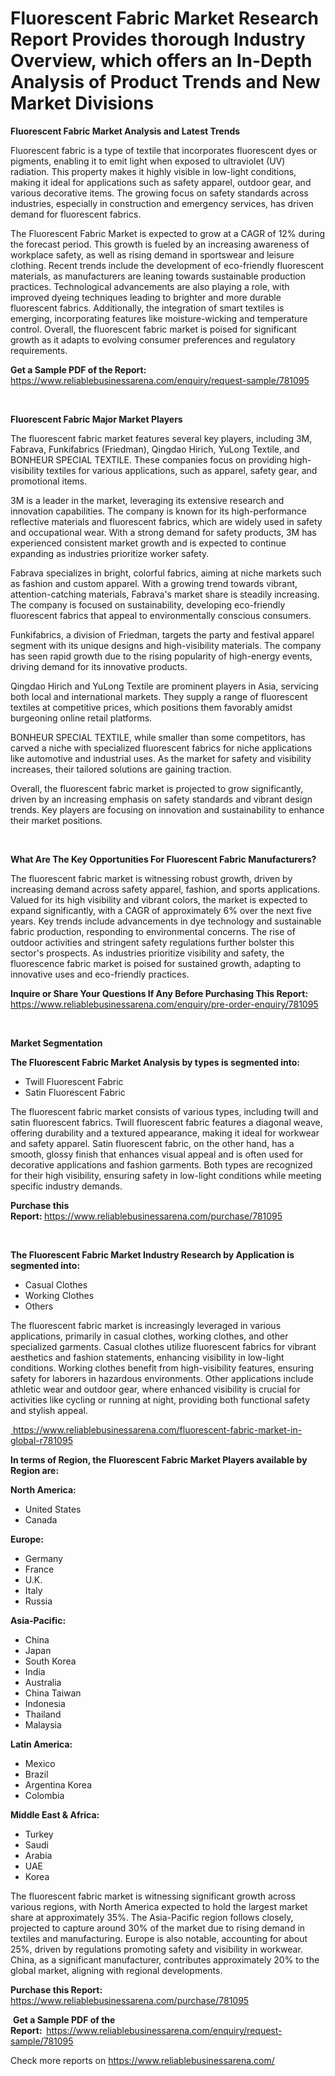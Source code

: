 <p><h1>Fluorescent Fabric Market Research Report Provides thorough Industry Overview, which offers an In-Depth Analysis of Product Trends and New Market Divisions</h1></p><p><strong>Fluorescent Fabric Market Analysis and Latest Trends</strong></p>
<p><p>Fluorescent fabric is a type of textile that incorporates fluorescent dyes or pigments, enabling it to emit light when exposed to ultraviolet (UV) radiation. This property makes it highly visible in low-light conditions, making it ideal for applications such as safety apparel, outdoor gear, and various decorative items. The growing focus on safety standards across industries, especially in construction and emergency services, has driven demand for fluorescent fabrics.</p><p>The Fluorescent Fabric Market is expected to grow at a CAGR of 12% during the forecast period. This growth is fueled by an increasing awareness of workplace safety, as well as rising demand in sportswear and leisure clothing. Recent trends include the development of eco-friendly fluorescent materials, as manufacturers are leaning towards sustainable production practices. Technological advancements are also playing a role, with improved dyeing techniques leading to brighter and more durable fluorescent fabrics. Additionally, the integration of smart textiles is emerging, incorporating features like moisture-wicking and temperature control. Overall, the fluorescent fabric market is poised for significant growth as it adapts to evolving consumer preferences and regulatory requirements.</p></p>
<p><strong>Get a Sample PDF of the Report:&nbsp;</strong> <a href="https://www.reliablebusinessarena.com/enquiry/request-sample/781095?utm_campaign=1902&utm_medium=2&utm_source=Github&utm_content=ia&utm_term=30122024&utm_id=fluorescent-fabric">https://www.reliablebusinessarena.com/enquiry/request-sample/781095</a></p>
<p>&nbsp;</p>
<p><strong>Fluorescent Fabric Major Market Players</strong></p>
<p><p>The fluorescent fabric market features several key players, including 3M, Fabrava, Funkifabrics (Friedman), Qingdao Hirich, YuLong Textile, and BONHEUR SPECIAL TEXTILE. These companies focus on providing high-visibility textiles for various applications, such as apparel, safety gear, and promotional items.</p><p>3M is a leader in the market, leveraging its extensive research and innovation capabilities. The company is known for its high-performance reflective materials and fluorescent fabrics, which are widely used in safety and occupational wear. With a strong demand for safety products, 3M has experienced consistent market growth and is expected to continue expanding as industries prioritize worker safety.</p><p>Fabrava specializes in bright, colorful fabrics, aiming at niche markets such as fashion and custom apparel. With a growing trend towards vibrant, attention-catching materials, Fabrava's market share is steadily increasing. The company is focused on sustainability, developing eco-friendly fluorescent fabrics that appeal to environmentally conscious consumers.</p><p>Funkifabrics, a division of Friedman, targets the party and festival apparel segment with its unique designs and high-visibility materials. The company has seen rapid growth due to the rising popularity of high-energy events, driving demand for its innovative products.</p><p>Qingdao Hirich and YuLong Textile are prominent players in Asia, servicing both local and international markets. They supply a range of fluorescent textiles at competitive prices, which positions them favorably amidst burgeoning online retail platforms.</p><p>BONHEUR SPECIAL TEXTILE, while smaller than some competitors, has carved a niche with specialized fluorescent fabrics for niche applications like automotive and industrial uses. As the market for safety and visibility increases, their tailored solutions are gaining traction.</p><p>Overall, the fluorescent fabric market is projected to grow significantly, driven by an increasing emphasis on safety standards and vibrant design trends. Key players are focusing on innovation and sustainability to enhance their market positions.</p></p>
<p>&nbsp;</p>
<p><strong>What Are The Key Opportunities For Fluorescent Fabric Manufacturers?</strong></p>
<p><p>The fluorescent fabric market is witnessing robust growth, driven by increasing demand across safety apparel, fashion, and sports applications. Valued for its high visibility and vibrant colors, the market is expected to expand significantly, with a CAGR of approximately 6% over the next five years. Key trends include advancements in dye technology and sustainable fabric production, responding to environmental concerns. The rise of outdoor activities and stringent safety regulations further bolster this sector's prospects. As industries prioritize visibility and safety, the fluorescence fabric market is poised for sustained growth, adapting to innovative uses and eco-friendly practices.</p></p>
<p><strong>Inquire or Share Your Questions If Any Before Purchasing This Report:</strong> <a href="https://www.reliablebusinessarena.com/enquiry/pre-order-enquiry/781095?utm_campaign=1902&utm_medium=2&utm_source=Github&utm_content=ia&utm_term=30122024&utm_id=fluorescent-fabric">https://www.reliablebusinessarena.com/enquiry/pre-order-enquiry/781095</a></p>
<p>&nbsp;</p>
<p><strong>Market Segmentation</strong></p>
<p><strong>The Fluorescent Fabric Market Analysis by types is segmented into:</strong></p>
<p><ul><li>Twill Fluorescent Fabric</li><li>Satin Fluorescent Fabric</li></ul></p>
<p><p>The fluorescent fabric market consists of various types, including twill and satin fluorescent fabrics. Twill fluorescent fabric features a diagonal weave, offering durability and a textured appearance, making it ideal for workwear and safety apparel. Satin fluorescent fabric, on the other hand, has a smooth, glossy finish that enhances visual appeal and is often used for decorative applications and fashion garments. Both types are recognized for their high visibility, ensuring safety in low-light conditions while meeting specific industry demands.</p></p>
<p><strong>Purchase this Report:&nbsp;</strong><a href="https://www.reliablebusinessarena.com/purchase/781095?utm_campaign=1902&utm_medium=2&utm_source=Github&utm_content=ia&utm_term=30122024&utm_id=fluorescent-fabric">https://www.reliablebusinessarena.com/purchase/781095</a></p>
<p>&nbsp;</p>
<p><strong>The Fluorescent Fabric Market Industry Research by Application is segmented into:</strong></p>
<p><ul><li>Casual Clothes</li><li>Working Clothes</li><li>Others</li></ul></p>
<p><p>The fluorescent fabric market is increasingly leveraged in various applications, primarily in casual clothes, working clothes, and other specialized garments. Casual clothes utilize fluorescent fabrics for vibrant aesthetics and fashion statements, enhancing visibility in low-light conditions. Working clothes benefit from high-visibility features, ensuring safety for laborers in hazardous environments. Other applications include athletic wear and outdoor gear, where enhanced visibility is crucial for activities like cycling or running at night, providing both functional safety and stylish appeal.</p></p>
<p><a href="https://www.reliablebusinessarena.com/fluorescent-fabric-market-in-global-r781095?utm_campaign=1902&utm_medium=2&utm_source=Github&utm_content=ia&utm_term=30122024&utm_id=fluorescent-fabric">&nbsp;https://www.reliablebusinessarena.com/fluorescent-fabric-market-in-global-r781095</a></p>
<p><strong>In terms of Region, the Fluorescent Fabric Market Players available by Region are:</strong></p>
<p>
    <p> <strong> North America: </strong>
        <ul>
            <li>United States</li>
            <li>Canada</li>
        </ul>
        </p> 
    <p> <strong> Europe: </strong>
        <ul>
            <li>Germany</li>
            <li>France</li>
            <li>U.K.</li>
            <li>Italy</li>
            <li>Russia</li>
        </ul>
        </p> 
    <p> <strong> Asia-Pacific: </strong>
        <ul>
            <li>China</li>
            <li>Japan</li>
            <li>South Korea</li>
            <li>India</li>
            <li>Australia</li>
            <li>China Taiwan</li>
            <li>Indonesia</li>
            <li>Thailand</li>
            <li>Malaysia</li>
        </ul>
        </p> 
    <p> <strong> Latin America: </strong>
        <ul>
            <li>Mexico</li>
            <li>Brazil</li>
            <li>Argentina Korea</li>
            <li>Colombia</li>
        </ul>
        </p> 
    <p> <strong> Middle East & Africa: </strong>
        <ul>
            <li>Turkey</li>
            <li>Saudi</li>
            <li>Arabia</li>
            <li>UAE</li>
            <li>Korea</li>
        </ul>
    </p>
    </p>
<p><p>The fluorescent fabric market is witnessing significant growth across various regions, with North America expected to hold the largest market share at approximately 35%. The Asia-Pacific region follows closely, projected to capture around 30% of the market due to rising demand in textiles and manufacturing. Europe is also notable, accounting for about 25%, driven by regulations promoting safety and visibility in workwear. China, as a significant manufacturer, contributes approximately 20% to the global market, aligning with regional developments.</p></p>
<p><strong>Purchase this Report: </strong><a href="https://www.reliablebusinessarena.com/purchase/781095?utm_campaign=1902&utm_medium=2&utm_source=Github&utm_content=ia&utm_term=30122024&utm_id=fluorescent-fabric">https://www.reliablebusinessarena.com/purchase/781095</a></p>
<p>&nbsp;<strong>Get a Sample PDF of the Report:&nbsp;&nbsp;</strong><a href="https://www.reliablebusinessarena.com/enquiry/request-sample/781095?utm_campaign=1902&utm_medium=2&utm_source=Github&utm_content=ia&utm_term=30122024&utm_id=fluorescent-fabric">https://www.reliablebusinessarena.com/enquiry/request-sample/781095</a></p>
<p><strong></strong></p>
<p>Check more reports on <a href="https://www.reliablebusinessarena.com/?utm_campaign=1902&utm_medium=2&utm_source=Github&utm_content=ia&utm_term=30122024&utm_id=fluorescent-fabric">https://www.reliablebusinessarena.com/</a></p>